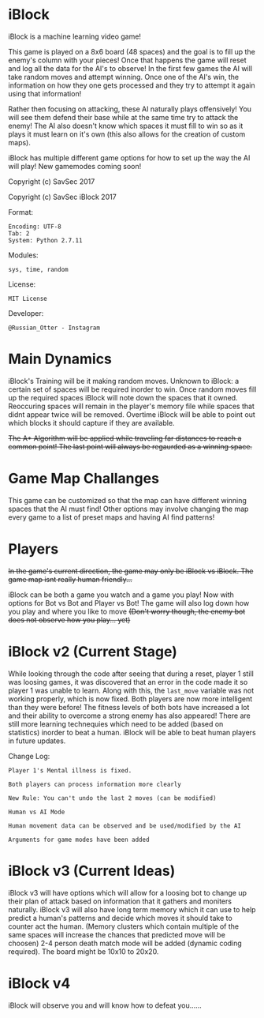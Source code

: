iBlock
======

iBlock is a machine learning video game!

This game is played on a 8x6 board (48 spaces) and the goal is to fill up the enemy's column with your pieces! Once that happens the game will reset and log all the data for the AI's to observe! In the first few games the AI will take random moves and attempt winning. Once one of the AI's win, the information on how they one gets processed and they try to attempt it again using that information!

Rather then focusing on attacking, these AI naturally plays offensively! You will see them defend their base while at the same time try to attack the enemy! The AI also doesn't know which spaces it must fill to win so as it plays it must learn on it's own (this also allows for the creation of custom maps).

iBlock has multiple different game options for how to set up the way the AI will play! New gamemodes coming soon!

Copyright (c) SavSec 2017

Copyright (c) SavSec iBlock 2017

Format:

	Encoding: UTF-8
	Tab: 2
	System: Python 2.7.11

Modules:

	sys, time, random

License:
	
	MIT License

Developer:
	
	@Russian_Otter - Instagram


# Main Dynamics #
iBlock's Training will be it making random moves. Unknown to iBlock: a certain set of spaces will be required inorder to win. Once random moves fill up the required spaces iBlock will note down the spaces that it owned.
Reoccuring spaces will remain in the player's memory file while spaces that didnt appear twice will be removed. Overtime iBlock will be able to point out which blocks it should capture if they are available.

~~The A* Algorithm will be applied while traveling far distances to reach a common point! The last point will always be regaurded as a winning space.~~

# Game Map Challanges #
This game can be customized so that the map can have different winning spaces that the AI must find!
Other options may involve changing the map every game to a list of preset maps and having AI find patterns!

# Players #
~~In the game's current direction, the game may only be iBlock vs iBlock. The game map isnt really human friendly...~~

iBlock can be both a game you watch and a game you play! Now with options for Bot vs Bot and Player vs Bot! The game will also log down how you play and where you like to move ~~(Don't worry though, the enemy bot does not observe how you play... yet)~~

# iBlock v2 (Current Stage) #
While looking through the code after seeing that during a reset, player 1 still was loosing games, it was discovered that an error in the code made it so player 1 was unable to learn. Along with this, the `last_move` variable was not working properly, which is now fixed. Both players are now more intelligent than they were before! The fitness levels of both bots have increased a lot and their ability to overcome a strong enemy has also appeared! There are still more learning technequies which need to be added (based on statistics) inorder to beat a human. iBlock will be able to beat human players in future updates.

Change Log:

	Player 1's Mental illness is fixed.
	
	Both players can process information more clearly
	
	New Rule: You can't undo the last 2 moves (can be modified)
	
	Human vs AI Mode
	
	Human movement data can be observed and be used/modified by the AI
	
	Arguments for game modes have been added


# iBlock v3 (Current Ideas) #
iBlock v3 will have options which will allow for a loosing bot to change up their plan of attack based on information that it gathers and moniters naturally. iBlock v3 will also have long term memory which it can use to help predict a human's patterns and decide which moves it should take to counter act the human.
(Memory clusters which contain multiple of the same spaces will increase the chances that predicted move will be choosen)
2-4 person death match mode will be added (dynamic coding required).
The board might be 10x10 to 20x20.

# iBlock v4 #
iBlock will observe you and will know how to defeat you......

